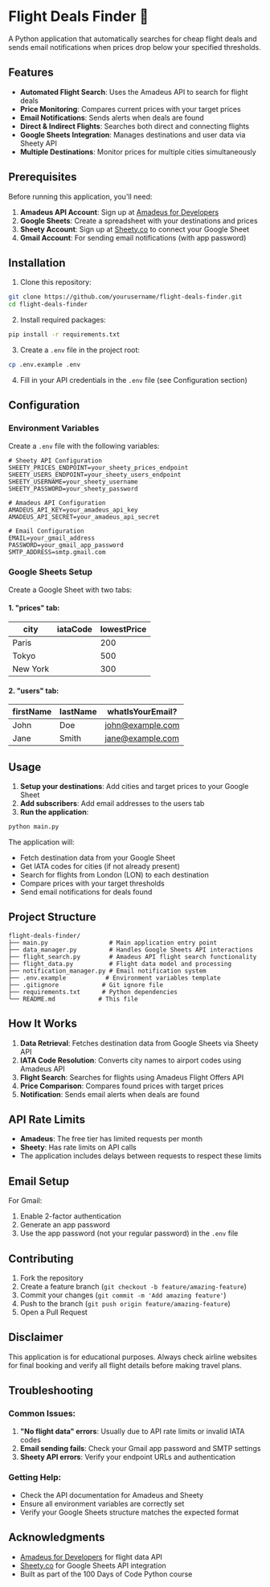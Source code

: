 # Flight Deals Finder 🛫

A Python application that automatically searches for cheap flight deals and sends email notifications when prices drop below your specified thresholds.

## Features

- **Automated Flight Search**: Uses the Amadeus API to search for flight deals
- **Price Monitoring**: Compares current prices with your target prices
- **Email Notifications**: Sends alerts when deals are found
- **Direct & Indirect Flights**: Searches both direct and connecting flights
- **Google Sheets Integration**: Manages destinations and user data via Sheety API
- **Multiple Destinations**: Monitor prices for multiple cities simultaneously

## Prerequisites

Before running this application, you'll need:

1. **Amadeus API Account**: Sign up at [Amadeus for Developers](https://developers.amadeus.com/)
2. **Google Sheets**: Create a spreadsheet with your destinations and prices
3. **Sheety Account**: Sign up at [Sheety.co](https://sheety.co/) to connect your Google Sheet
4. **Gmail Account**: For sending email notifications (with app password)

## Installation

1. Clone this repository:
```bash
git clone https://github.com/yourusername/flight-deals-finder.git
cd flight-deals-finder
```

2. Install required packages:
```bash
pip install -r requirements.txt
```

3. Create a `.env` file in the project root:
```bash
cp .env.example .env
```

4. Fill in your API credentials in the `.env` file (see Configuration section)

## Configuration

### Environment Variables

Create a `.env` file with the following variables:

```env
# Sheety API Configuration
SHEETY_PRICES_ENDPOINT=your_sheety_prices_endpoint
SHEETY_USERS_ENDPOINT=your_sheety_users_endpoint
SHEETY_USERNAME=your_sheety_username
SHEETY_PASSWORD=your_sheety_password

# Amadeus API Configuration
AMADEUS_API_KEY=your_amadeus_api_key
AMADEUS_API_SECRET=your_amadeus_api_secret

# Email Configuration
EMAIL=your_gmail_address
PASSWORD=your_gmail_app_password
SMTP_ADDRESS=smtp.gmail.com
```

### Google Sheets Setup

Create a Google Sheet with two tabs:

#### 1. "prices" tab:
| city | iataCode | lowestPrice |
|------|----------|-------------|
| Paris | | 200 |
| Tokyo | | 500 |
| New York | | 300 |

#### 2. "users" tab:
| firstName | lastName | whatIsYourEmail? |
|-----------|----------|------------------|
| John | Doe | john@example.com |
| Jane | Smith | jane@example.com |

## Usage

1. **Setup your destinations**: Add cities and target prices to your Google Sheet
2. **Add subscribers**: Add email addresses to the users tab
3. **Run the application**:
```bash
python main.py
```

The application will:
- Fetch destination data from your Google Sheet
- Get IATA codes for cities (if not already present)
- Search for flights from London (LON) to each destination
- Compare prices with your target thresholds
- Send email notifications for deals found

## Project Structure

```
flight-deals-finder/
├── main.py                 # Main application entry point
├── data_manager.py         # Handles Google Sheets API interactions
├── flight_search.py        # Amadeus API flight search functionality
├── flight_data.py          # Flight data model and processing
├── notification_manager.py # Email notification system
├── .env.example           # Environment variables template
├── .gitignore            # Git ignore file
├── requirements.txt      # Python dependencies
└── README.md            # This file
```

## How It Works

1. **Data Retrieval**: Fetches destination data from Google Sheets via Sheety API
2. **IATA Code Resolution**: Converts city names to airport codes using Amadeus API
3. **Flight Search**: Searches for flights using Amadeus Flight Offers API
4. **Price Comparison**: Compares found prices with target prices
5. **Notification**: Sends email alerts when deals are found

## API Rate Limits

- **Amadeus**: The free tier has limited requests per month
- **Sheety**: Has rate limits on API calls
- The application includes delays between requests to respect these limits

## Email Setup

For Gmail:
1. Enable 2-factor authentication
2. Generate an app password
3. Use the app password (not your regular password) in the `.env` file

## Contributing

1. Fork the repository
2. Create a feature branch (`git checkout -b feature/amazing-feature`)
3. Commit your changes (`git commit -m 'Add amazing feature'`)
4. Push to the branch (`git push origin feature/amazing-feature`)
5. Open a Pull Request



## Disclaimer

This application is for educational purposes. Always check airline websites for final booking and verify all flight details before making travel plans.

## Troubleshooting

### Common Issues:

1. **"No flight data" errors**: Usually due to API rate limits or invalid IATA codes
2. **Email sending fails**: Check your Gmail app password and SMTP settings
3. **Sheety API errors**: Verify your endpoint URLs and authentication

### Getting Help:

- Check the API documentation for Amadeus and Sheety
- Ensure all environment variables are correctly set
- Verify your Google Sheets structure matches the expected format

## Acknowledgments

- [Amadeus for Developers](https://developers.amadeus.com/) for flight data API
- [Sheety.co](https://sheety.co/) for Google Sheets API integration
- Built as part of the 100 Days of Code Python course
